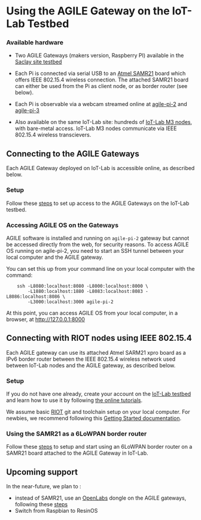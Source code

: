 # Using the AGILE Gateway on the IoT-Lab Testbed

### Available hardware

- Two AGILE Gateways (makers version, Raspberry PI) available in the
[Saclay site testbed](https://www.iot-lab.info/deployment/saclay/)

- Each Pi is connected via serial USB to an
[Atmel SAMR21](http://www.atmel.com/tools/atsamr21-xpro.aspx)
board which offers IEEE 802.15.4 wireless connection. The attached SAMR21 board
can either be used from the Pi as client node, or as border router (see below).

- Each Pi is observable via a webcam streamed online at [agile-pi-2](http://demo-fit.saclay.inria.fr/agile-pi-2?action=stream)
and [agile-pi-3](http://demo-fit.saclay.inria.fr/agile-pi-3?action=stream)

- Also available on the same IoT-Lab site: hundreds of [IoT-Lab M3 nodes](https://www.iot-lab.info/hardware/m3/), with bare-metal access. 
IoT-Lab M3 nodes communicate via IEEE 802.15.4 wireless transcievers.

## Connecting to the AGILE Gateways

Each AGILE Gateway deployed on IoT-Lab is accessible online, as described below.

### Setup

Follow these [steps](Connecting-To-the-Agile-Gateways) to set up access to the AGILE Gateways on the IoT-Lab testbed.

### Accessing AGILE OS on the Gateways

AGILE software is installed and running on `agile-pi-2` gateway but cannot be
accessed directly from the web, for security reasons. 
To access AGILE OS running on agile-pi-2, you need to start an SSH tunnel
between your local computer and the AGILE gateway.

You can set this up from your command line on your local computer with the command:
```
    ssh -L8080:localhost:8080 -L8000:localhost:8000 \
        -L1880:localhost:1880 -L8083:localhost:8083 -L8086:localhost:8086 \
        -L3000:localhost:3000 agile-pi-2
```

At this point, you can access AGILE OS from your local computer, in a browser, at http://127.0.0.1:8000

## Connecting with RIOT nodes using IEEE 802.15.4

Each AGILE gateway can use its attached Atmel SARM21 xpro board as a
IPv6 border router between the IEEE 802.15.4 wireless network used between IoT-Lab nodes and the
AGILE gateway, as described below.

### Setup

If you do not have one already, create your account on the
[IoT-Lab testbed](https://www.iot-lab.info/) and learn how to use it by
following [the online tutorials](https://www.iot-lab.info/tutorials/).

We assume basic [RIOT](http://riot-os.org) git and toolchain setup on your local computer.
For newbies, we recommend following this [Getting Started documentation](https://github.com/RIOT-OS/RIOT/wiki).

### Using the SAMR21 as a 6LoWPAN border router

Follow these [steps](6LoWPAN-Border-Router) to setup and start using an 6LoWPAN border router on a SAMR21 board
attached to the AGILE Gateway in IoT-Lab.


## Upcoming support

In the near-future, we plan to :
* instead of SAMR21, use an [OpenLabs](http://openlabs.co/OSHW/Raspberry-Pi-802.15.4-radio) dongle
on the AGILE gateways, following these [steps](https://github.com/RIOT-Makers/wpan-raspbian/wiki/Create-a-generic-Raspbian-image-with-6LoWPAN-support)
* Switch from Raspbian to ResinOS
